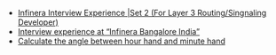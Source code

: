  - [Infinera Interview Experience |Set 2 (For Layer 3 Routing/Singnaling  Developer)](https://www.geeksforgeeks.org/infinera-interview-experience-set-2-for-layer-3-routingsingnaling-developer/)
- [Interview experience at “Infinera Bangalore India”](https://www.geeksforgeeks.org/interview-experience-at-infinera-bangalore-india/)
- [Calculate the angle between hour hand and minute hand](https://www.geeksforgeeks.org/calculate-angle-hour-hand-minute-hand/)